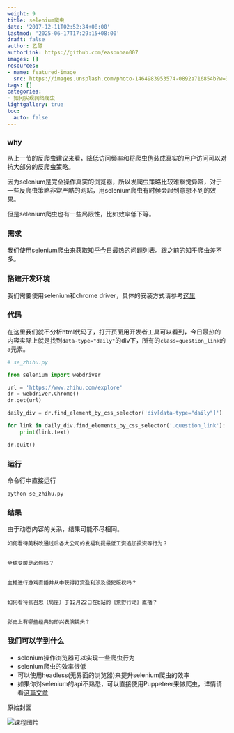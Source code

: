 ```yaml
---
weight: 9
title: selenium爬虫
date: '2017-12-11T02:52:34+08:00'
lastmod: '2025-06-17T17:29:15+08:00'
draft: false
author: 乙醇
authorLink: https://github.com/easonhan007
images: []
resources:
- name: featured-image
  src: https://images.unsplash.com/photo-1464983953574-0892a716854b?w=300
tags: []
categories:
- 如何实现网络爬虫
lightgallery: true
toc:
  auto: false
---
```




### why

从上一节的反爬虫建议来看，降低访问频率和将爬虫伪装成真实的用户访问可以对抗大部分的反爬虫策略。

因为selenium是完全操作真实的浏览器，所以发爬虫策略比较难察觉异常，对于一些反爬虫策略非常严酷的网站，用selenium爬虫有时候会起到意想不到的效果。

但是selenium爬虫也有一些局限性，比如效率低下等。

### 需求

我们使用selenium爬虫来获取[知乎今日最热](https://www.zhihu.com/explore)的问题列表。跟之前的知乎爬虫差不多。

### 搭建开发环境

我们需要使用selenium和chrome driver，具体的安装方式请参考[这里](http://www.testclass.net/selenium_python/install-selenium/)

### 代码

在这里我们就不分析html代码了，打开页面用开发者工具可以看到，今日最热的内容实际上就是找到```data-type="daily"```的div下，所有的```class=question_link```的a元素。

```python
# se_zhihu.py

from selenium import webdriver

url = 'https://www.zhihu.com/explore'
dr = webdriver.Chrome()
dr.get(url)

daily_div = dr.find_element_by_css_selector('div[data-type="daily"]')

for link in daily_div.find_elements_by_css_selector('.question_link'):
    print(link.text)

dr.quit()
```

### 运行

命令行中直接运行

```
python se_zhihu.py
```

### 结果

由于动态内容的关系，结果可能不尽相同。

```
如何看待美税改通过后各大公司的发福利提最低工资追加投资等行为？


全球变暖是必然吗？


主播进行游戏直播并从中获得打赏盈利涉及侵犯版权吗？


如何看待张召忠（局座）于12月22日在b站的《荒野行动》直播？


影史上有哪些经典的即兴表演镜头？

```

### 我们可以学到什么

* selenium操作浏览器可以实现一些爬虫行为
* selenium爬虫的效率很低
* 可以使用headless(无界面的浏览器)来提升selenium爬虫的效率
* 如果你对selenium的api不熟悉，可以直接使用Puppeteer来做爬虫，详情请看[这篇文章](https://blog.fundebug.com/2017/11/01/guide-to-automating-scraping-the-web-with-js/)




原始封面

![课程图片](https://images.unsplash.com/photo-1464983953574-0892a716854b?w=300)

